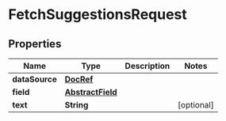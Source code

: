 # FetchSuggestionsRequest

## Properties
Name | Type | Description | Notes
------------ | ------------- | ------------- | -------------
**dataSource** | [**DocRef**](DocRef.md) |  | 
**field** | [**AbstractField**](AbstractField.md) |  | 
**text** | **String** |  |  [optional]
